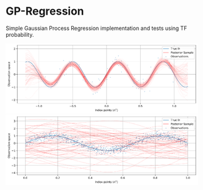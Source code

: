 # GP-Regression
Simple Gaussian Process Regression implementation and tests using TF probability.  

![posterior samples](./images/posterior_sample.png)
![model posterior samples](./images/model_posterior_sample.png)


